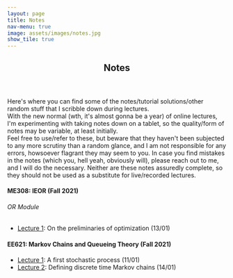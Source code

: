 ```yaml
---
layout: page
title: Notes
nav-menu: true
image: assets/images/notes.jpg
show_tile: true
---
```


<!-- Main -->
<div id="main" class="alt">

<!-- One -->
<section id="one">
	<div class="inner">
		<header class="major">
			<h1>Notes</h1>
		</header>

<!-- Content -->
<p> Here's where you can find some of the notes/tutorial solutions/other random stuff that I scribble down during lectures. <br> With the new normal (wth, it's almost gonna be a year) of online lectures, I'm experimenting with taking notes down on a tablet, so the quality/form of notes may be variable, at least initially.<br>
Feel free to use/refer to these, but beware that they haven't been subjected to any more scrutiny than a random glance, and I am not responsible for any errors, howsoever flagrant they may seem to you. In case you find mistakes in the notes (which you, hell yeah, obviously will), please reach out to me, and I will do the necessary. Neither are these notes assuredly complete, so they should not be used as a substitute for live/recorded lectures.<br>
<div>
<h4> ME308: IEOR (Fall 2021) </h4>
<h6> OR Module </h6>
<ul>
	<li> <a href="/notes/me308/ME308_L1.pdf">Lecture 1</a>: On the preliminaries of optimization (13/01)</li>
</ul>
</div>
<div>
<h4> EE621: Markov Chains and Queueing Theory (Fall 2021)</h4>
<ul>
	<li> <a href="/notes/ee621/EE621_L1.pdf">Lecture 1</a>: A first stochastic process (11/01)</li>
	<li> <a href="/notes/ee621/EE621_L2.pdf">Lecture 2</a>: Defining discrete time Markov chains (14/01)</li>
</ul>
</div>
